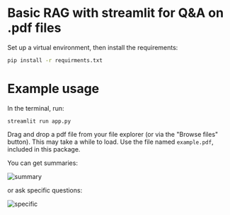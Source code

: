 # Basic RAG with streamlit for Q&A on .pdf files
Set up a virtual environment, then install the requirements:
```bash
pip install -r requirments.txt
```

# Example usage
In the terminal, run:
```
streamlit run app.py
```

Drag and drop a pdf file from your file explorer (or via the "Browse files" button). This may take a while to load. Use the file named `example.pdf`, included in this package.

You can get summaries:

![summary](https://github.com/rkdan/pdfReader/blob/main/img/summary.png?raw=True)

or ask specific questions:

![specific](https://github.com/rkdan/pdfReader/blob/main/img/specific.png?raw=True)
